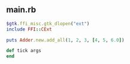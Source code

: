 
  ## main.rb

  ```ruby
  $gtk.ffi_misc.gtk_dlopen("ext")
include FFI::CExt

puts Adder.new.add_all(1, 2, 3, [4, 5, 6.0])

def tick args
end

  ```
  